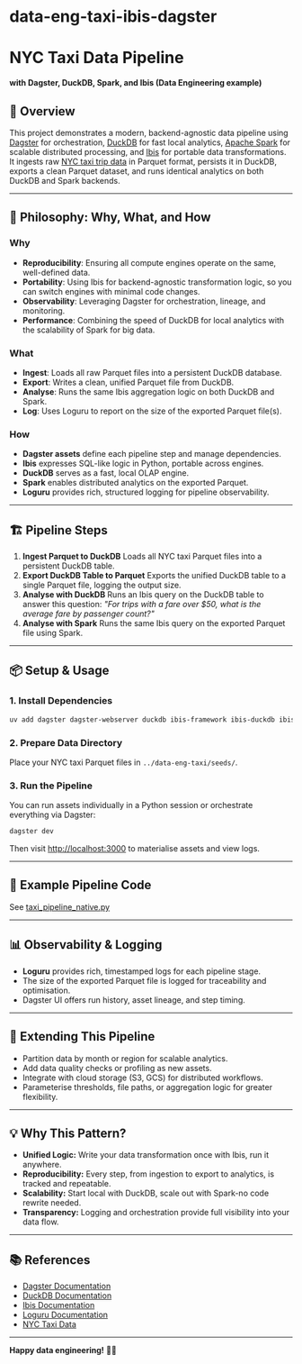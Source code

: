 # data-eng-taxi-ibis-dagster

# NYC Taxi Data Pipeline 

**with Dagster, DuckDB, Spark, and Ibis (Data Engineering example)**

## 🚀 Overview

This project demonstrates a modern, backend-agnostic data pipeline using [Dagster](https://dagster.io/) for orchestration, [DuckDB](https://duckdb.org/) for fast local analytics, [Apache Spark](https://spark.apache.org/) for scalable distributed processing, and [Ibis](https://ibis-project.org/) for portable data transformations.
It ingests raw [NYC taxi trip data](https://www.nyc.gov/site/tlc/about/tlc-trip-record-data.page) in Parquet format, persists it in DuckDB, exports a clean Parquet dataset, and runs identical analytics on both DuckDB and Spark backends.

______________________________________________________________________

## 🧭 Philosophy: Why, What, and How

### **Why**

- **Reproducibility**: Ensuring all compute engines operate on the same, well-defined data.
- **Portability**: Using Ibis for backend-agnostic transformation logic, so you can switch engines with minimal code changes.
- **Observability**: Leveraging Dagster for orchestration, lineage, and monitoring.
- **Performance**: Combining the speed of DuckDB for local analytics with the scalability of Spark for big data.

### **What**

- **Ingest**: Loads all raw Parquet files into a persistent DuckDB database.
- **Export**: Writes a clean, unified Parquet file from DuckDB.
- **Analyse**: Runs the same Ibis aggregation logic on both DuckDB and Spark.
- **Log**: Uses Loguru to report on the size of the exported Parquet file(s).

### **How**

- **Dagster assets** define each pipeline step and manage dependencies.
- **Ibis** expresses SQL-like logic in Python, portable across engines.
- **DuckDB** serves as a fast, local OLAP engine.
- **Spark** enables distributed analytics on the exported Parquet.
- **Loguru** provides rich, structured logging for pipeline observability.

______________________________________________________________________

## 🏗️ Pipeline Steps

1. **Ingest Parquet to DuckDB**
   Loads all NYC taxi Parquet files into a persistent DuckDB table.
1. **Export DuckDB Table to Parquet**
   Exports the unified DuckDB table to a single Parquet file, logging the output size.
1. **Analyse with DuckDB**
   Runs an Ibis query on the DuckDB table to answer this question:
   _"For trips with a fare over $50, what is the average fare by passenger count?"_
1. **Analyse with Spark**
   Runs the same Ibis query on the exported Parquet file using Spark.

______________________________________________________________________

## 📦 Setup & Usage

### **1. Install Dependencies**

```sh
uv add dagster dagster-webserver duckdb ibis-framework ibis-duckdb ibis-spark loguru pyarrow pandas
```

### **2. Prepare Data Directory**

Place your NYC taxi Parquet files in `../data-eng-taxi/seeds/`.

### **3. Run the Pipeline**

You can run assets individually in a Python session or orchestrate everything via Dagster:

```sh
dagster dev
```

Then visit [http://localhost:3000](http://localhost:3000) to materialise assets and view logs.

______________________________________________________________________

## 📝 Example Pipeline Code

See [taxi_pipeline_native.py](taxi_pipeline_native.py)

______________________________________________________________________

## 📊 Observability & Logging

- **Loguru** provides rich, timestamped logs for each pipeline stage.
- The size of the exported Parquet file is logged for traceability and optimisation.
- Dagster UI offers run history, asset lineage, and step timing.

______________________________________________________________________

## 🧠 Extending This Pipeline

- Partition data by month or region for scalable analytics.
- Add data quality checks or profiling as new assets.
- Integrate with cloud storage (S3, GCS) for distributed workflows.
- Parameterise thresholds, file paths, or aggregation logic for greater flexibility.

______________________________________________________________________

## 💡 Why This Pattern?

- **Unified Logic:** Write your data transformation once with Ibis, run it anywhere.
- **Reproducibility:** Every step, from ingestion to export to analytics, is tracked and repeatable.
- **Scalability:** Start local with DuckDB, scale out with Spark-no code rewrite needed.
- **Transparency:** Logging and orchestration provide full visibility into your data flow.

______________________________________________________________________

## 📚 References

- [Dagster Documentation](https://docs.dagster.io/)
- [DuckDB Documentation](https://duckdb.org/docs/)
- [Ibis Documentation](https://ibis-project.org/docs/)
- [Loguru Documentation](https://loguru.readthedocs.io/)
- [NYC Taxi Data](https://www.nyc.gov/site/tlc/about/tlc-trip-record-data.page)

______________________________________________________________________

**Happy data engineering!** 🚕✨

